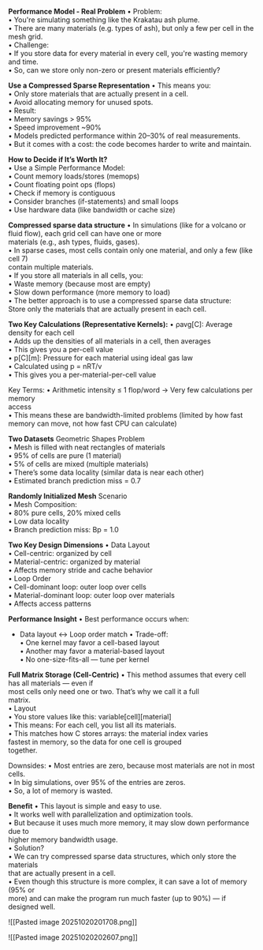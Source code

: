 **Performance Model - Real Problem**
• Problem:  
	• You're simulating something like the Krakatau ash plume.  
	• There are many materials (e.g. types of ash), but only a few per cell in the  
mesh grid.  
• Challenge:  
	• If you store data for every material in every cell, you're wasting memory  
	and time.  
	• So, can we store only non-zero or present materials efficiently?

**Use a Compressed Sparse Representation**
• This means you:  
	• Only store materials that are actually present in a cell.  
	• Avoid allocating memory for unused spots.  
• Result:  
	• Memory savings > 95%  
	• Speed improvement ~90%  
	• Models predicted performance within 20–30% of real measurements.  
	• But it comes with a cost: the code becomes harder to write and maintain.

**How to Decide if It’s Worth It?**  
• Use a Simple Performance Model:  
	• Count memory loads/stores (memops)  
	• Count floating point ops (flops)  
	• Check if memory is contiguous  
	• Consider branches (if-statements) and small loops  
	• Use hardware data (like bandwidth or cache size)

**Compressed sparse data structure**
• In simulations (like for a volcano or fluid flow), each grid cell can have one or more  
materials (e.g., ash types, fluids, gases).  
• In sparse cases, most cells contain only one material, and only a few (like cell 7)  
contain multiple materials.  
• If you store all materials in all cells, you:  
• Waste memory (because most are empty)  
• Slow down performance (more memory to load)  
• The better approach is to use a compressed sparse data structure:  
Store only the materials that are actually present in each cell.

**Two Key Calculations (Representative Kernels):**
• ρavg[C]: Average density for each cell  
	• Adds up the densities of all materials in a cell, then averages  
	• This gives you a per-cell value  
• p[C][m]: Pressure for each material using ideal gas law  
	• Calculated using p = nRT/v  
	• This gives you a per-material-per-cell value

Key Terms:
• Arithmetic intensity ≤ 1 flop/word -> Very few calculations per memory  
access  
• This means these are bandwidth-limited problems (limited by how fast  
memory can move, not how fast CPU can calculate)

**Two Datasets**
Geometric Shapes Problem  
• Mesh is filled with neat rectangles of materials  
• 95% of cells are pure (1 material)  
• 5% of cells are mixed (multiple materials)  
• There’s some data locality (similar data is near each other)  
• Estimated branch prediction miss = 0.7

**Randomly Initialized Mesh**
Scenario  
• Mesh Composition:  
• 80% pure cells, 20% mixed cells  
• Low data locality  
• Branch prediction miss: Bp = 1.0

**Two Key Design Dimensions**
• Data Layout  
	• Cell-centric: organized by cell  
	• Material-centric: organized by material  
	• Affects memory stride and cache behavior  
• Loop Order  
	• Cell-dominant loop: outer loop over cells  
	• Material-dominant loop: outer loop over materials  
	• Affects access patterns

**Performance Insight**
• Best performance occurs when:  
- Data layout ↔ Loop order match
• Trade-off:  
	• One kernel may favor a cell-based layout  
	• Another may favor a material-based layout  
• No one-size-fits-all — tune per kernel  

**Full Matrix Storage (Cell-Centric)**
• This method assumes that every cell has all materials — even if  
most cells only need one or two. That’s why we call it a full  
matrix.  
• Layout  
	• You store values like this: variable[cell][material]  
	• This means: For each cell, you list all its materials.  
	• This matches how C stores arrays: the material index varies  
	fastest in memory, so the data for one cell is grouped  
	together.

Downsides: 
• Most entries are zero, because most materials are not in most cells.  
• In big simulations, over 95% of the entries are zeros.  
• So, a lot of memory is wasted.

**Benefit**
• This layout is simple and easy to use.  
• It works well with parallelization and optimization tools.  
• But because it uses much more memory, it may slow down performance due to  
higher memory bandwidth usage.  
• Solution?  
	• We can try compressed sparse data structures, which only store the materials  
	that are actually present in a cell.  
	• Even though this structure is more complex, it can save a lot of memory (95% or  
	more) and can make the program run much faster (up to 90%) — if designed well.

![[Pasted image 20251020201708.png]]

![[Pasted image 20251020202607.png]]

